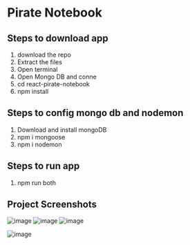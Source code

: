 # Pirate Notebook
## Steps to download app<br/>
1) download the repo
2) Extract the files
3) Open terminal
4) Open Mongo DB and conne
5) cd react-pirate-notebook
6) npm install

## Steps to config mongo db and nodemon
1) Download and install mongoDB
2) npm i mongoose
3) npm i nodemon

## Steps to run app
1) npm run both

## Project Screenshots
![image](https://user-images.githubusercontent.com/44190927/157844126-be33f46b-3a01-4594-bf72-86d1a4d3de93.png)
![image](https://user-images.githubusercontent.com/44190927/157844164-93edbca1-4f60-4c85-8502-f9657e7f7d77.png)
![image](https://user-images.githubusercontent.com/44190927/157844396-2b78724b-121b-4237-bad0-1bfb0e19a1f3.png)

![image](https://user-images.githubusercontent.com/44190927/157844338-b10f354d-57a0-495d-8e28-756090900d19.png)
